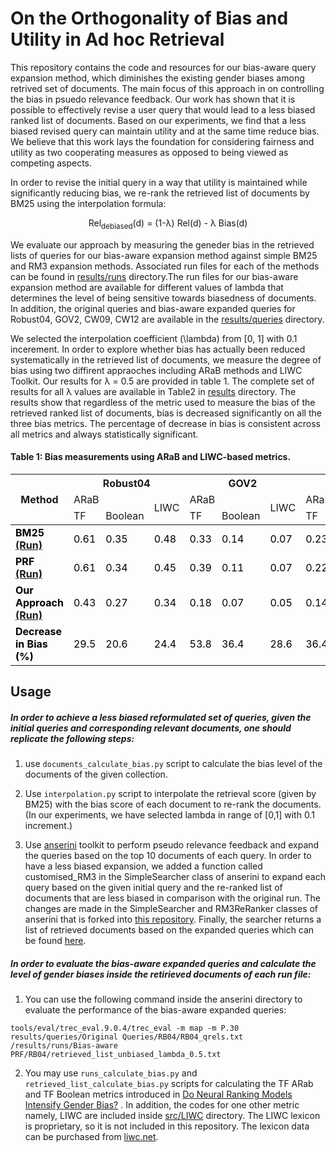 # On the Orthogonality of Bias and Utility in Ad hoc Retrieval
This repository contains the code and resources for our bias-aware query expansion method, which diminishes the existing gender biases among retrived set of documents. The main focus of this approach in on controlling the bias in psuedo relevance feedback. Our work has shown that it is possible to effectively revise a user query that would lead to a less biased ranked list of documents. Based on our experiments, we find that a less biased revised query can maintain utility and at the same time reduce bias. We believe that this work lays the foundation for considering fairness and utility as two cooperating measures as opposed to being viewed as competing aspects.

In order to revise the initial query in a way that utility is maintained while significantly reducing bias, we re-rank the retrieved list of documents by BM25 using the interpolation formula:


<p style="text-align: center;"> Rel<sub>debiased</sub>(d) = (1-&lambda;) Rel(d) -  &lambda; Bias(d) </p> 


We evaluate our approach by measuring the geneder bias in the retrieved lists of queries for our bias-aware expansion method against simple BM25 and RM3 expansion methods.  Associated run files for each of the methods can be found in [results/runs](https://github.com/biasawareprf/bias-aware-PRF/tree/main/results/runs) directory.The run files for our bias-aware expansion method are available for different values of lambda that determines the level of being sensitive towards biasedness of documents. In addition, the original queries and bias-aware expanded queries for Robust04, GOV2, CW09, CW12 are available in the [results/queries](https://github.com/biasawareprf/bias-aware-PRF/tree/main/results/queries) directory.

We selected the interpolation coefficient (\lambda) from \[0, 1\] with 0.1 incerement. In order to explore whether bias has actually been reduced systematically in the retrieved list of documents, we measure the degree of bias using two diffirent appraoches including ARaB methods and LIWC Toolkit. Our results for &lambda; = 0.5 are provided in table 1. The complete set of results for all &lambda; values are available in Table2 in [results](https://github.com/biasawareprf/bias-aware-PRF/tree/main/results) directory. The results show that regardless of the metric used to measure the bias of the retrieved ranked list of documents, bias is decreased significantly on all the three bias metrics. The percentage of decrease in bias is consistent across all metrics and always statistically significant.

#### Table 1: Bias measurements using ARaB and LIWC-based metrics.
<table class="tg">
<thead>
  <tr>
    <th class="tg-0pky" rowspan="3">Method</th>
    <th class="tg-fymr" colspan="3"><b>Robust04</th>
    <th class="tg-fymr" colspan="3"><b>GOV2</th>
    <th class="tg-fymr" colspan="3"><b>CW9</th>
    <th class="tg-fymr" colspan="3"><b>CW12</th>
  </tr>
  <tr>
    <td class="tg-0pky" colspan="2">ARaB</td>
    <td class="tg-0pky" rowspan="2">LIWC</td>
    <td class="tg-0pky" colspan="2">ARaB</td>
    <td class="tg-0pky" rowspan="2">LIWC</td>
    <td class="tg-0pky" colspan="2">ARaB</td>
    <td class="tg-0pky" rowspan="2">LIWC</td>
    <td class="tg-0pky" colspan="2">ARaB</td>
    <td class="tg-0pky" rowspan="2">LIWC</td>
  </tr>
  <tr>
    <td class="tg-0pky">TF</td>
    <td class="tg-0pky">Boolean</td>
    <td class="tg-0pky">TF</td>
    <td class="tg-0pky">Boolean</td>
    <td class="tg-0pky">TF</td>
    <td class="tg-0pky">Boolean</td>
    <td class="tg-0pky">TF</td>
    <td class="tg-0pky">Boolean</td>
  </tr>
</thead>
<tbody>
  <tr>
    <td class="tg-7btt"><span style="font-weight:700;font-style:normal;text-decoration:none;color:#000;background-color:transparent"><b>BM25 <a href="https://github.com/aminbigdeli/bias-aware-PRF/tree/main/results/runs/BM25" target="_top"> (Run) </a></span></td>
    <td class="tg-8r26"><span style="font-weight:400;font-style:normal;text-decoration:none;color:#000;background-color:transparent">0.61</span></td>
    <td class="tg-8r26"><span style="font-weight:400;font-style:normal;text-decoration:none;color:#000;background-color:transparent">0.35</span></td>
    <td class="tg-8r26"><span style="font-weight:400;font-style:normal;text-decoration:none;color:#000;background-color:transparent">0.48</span></td>
    <td class="tg-c3ow"><span style="font-weight:400;font-style:normal;text-decoration:none;color:#000;background-color:transparent">0.33</span></td>
    <td class="tg-c3ow"><span style="font-weight:400;font-style:normal;text-decoration:none;color:#000;background-color:transparent">0.14</span></td>
    <td class="tg-c3ow"><span style="font-weight:400;font-style:normal;text-decoration:none;color:#000;background-color:transparent">0.07</span></td>
    <td class="tg-8r26"><span style="font-weight:400;font-style:normal;text-decoration:none;color:#000;background-color:transparent">0.23</span></td>
    <td class="tg-8r26"><span style="font-weight:400;font-style:normal;text-decoration:none;color:#000;background-color:transparent">0.08</span></td>
    <td class="tg-8r26"><span style="font-weight:400;font-style:normal;text-decoration:none;color:#000;background-color:transparent">0.05</span></td>
    <td class="tg-c3ow"><span style="font-weight:400;font-style:normal;text-decoration:none;color:#000;background-color:transparent">0.40</span></td>
    <td class="tg-c3ow"><span style="font-weight:400;font-style:normal;text-decoration:none;color:#000;background-color:transparent">0.14</span></td>
    <td class="tg-c3ow"><span style="font-weight:400;font-style:normal;text-decoration:none;color:#000;background-color:transparent">0.19</span></td>
  </tr>
  <tr>
    <td class="tg-7btt"><span style="font-weight:700;font-style:normal;text-decoration:none;color:#000;background-color:transparent"><b>PRF <a href="https://github.com/aminbigdeli/bias-aware-PRF/tree/main/results/runs/PRF" target="_top"> (Run) </a></span></td>
    <td class="tg-8r26"><span style="font-weight:400;font-style:normal;text-decoration:none;color:#000;background-color:transparent">0.61</span></td>
    <td class="tg-8r26"><span style="font-weight:400;font-style:normal;text-decoration:none;color:#000;background-color:transparent">0.34</span></td>
    <td class="tg-8r26"><span style="font-weight:400;font-style:normal;text-decoration:none;color:#000;background-color:transparent">0.45</span></td>
    <td class="tg-c3ow"><span style="font-weight:400;font-style:normal;text-decoration:none;color:#000;background-color:transparent">0.39</span></td>
    <td class="tg-c3ow"><span style="font-weight:400;font-style:normal;text-decoration:none;color:#000;background-color:transparent">0.11</span></td>
    <td class="tg-c3ow"><span style="font-weight:400;font-style:normal;text-decoration:none;color:#000;background-color:transparent">0.07</span></td>
    <td class="tg-8r26"><span style="font-weight:400;font-style:normal;text-decoration:none;color:#000;background-color:transparent">0.22</span></td>
    <td class="tg-8r26"><span style="font-weight:400;font-style:normal;text-decoration:none;color:#000;background-color:transparent">0.07</span></td>
    <td class="tg-8r26"><span style="font-weight:400;font-style:normal;text-decoration:none;color:#000;background-color:transparent">0.07</span></td>
    <td class="tg-c3ow"><span style="font-weight:400;font-style:normal;text-decoration:none;color:#000;background-color:transparent">0.42</span></td>
    <td class="tg-c3ow"><span style="font-weight:400;font-style:normal;text-decoration:none;color:#000;background-color:transparent">0.10</span></td>
    <td class="tg-c3ow"><span style="font-weight:400;font-style:normal;text-decoration:none;color:#000;background-color:transparent">0.2</span></td>
  </tr>
  <tr>
    <td class="tg-7btt"><span style="font-weight:700;font-style:normal;text-decoration:none;color:#000;background-color:transparent"><b>Our Approach <a href="https://github.com/aminbigdeli/bias-aware-PRF/tree/main/results/runs/Bias-aware%20PRF" target="_top"> (Run) </a></span></td>
    <td class="tg-8r26"><span style="font-weight:400;font-style:normal;text-decoration:none;color:#000;background-color:transparent">0.43</span></td>
    <td class="tg-8r26"><span style="font-weight:400;font-style:normal;text-decoration:none;color:#000;background-color:transparent">0.27</span></td>
    <td class="tg-8r26"><span style="font-weight:400;font-style:normal;text-decoration:none;color:#000;background-color:transparent">0.34</span></td>
    <td class="tg-c3ow"><span style="font-weight:400;font-style:normal;text-decoration:none;color:#000;background-color:transparent">0.18</span></td>
    <td class="tg-c3ow"><span style="font-weight:400;font-style:normal;text-decoration:none;color:#000;background-color:transparent">0.07</span></td>
    <td class="tg-c3ow"><span style="font-weight:400;font-style:normal;text-decoration:none;color:#000;background-color:transparent">0.05</span></td>
    <td class="tg-8r26"><span style="font-weight:400;font-style:normal;text-decoration:none;color:#000;background-color:transparent">0.14</span></td>
    <td class="tg-8r26"><span style="font-weight:400;font-style:normal;text-decoration:none;color:#000;background-color:transparent">0.06</span></td>
    <td class="tg-8r26"><span style="font-weight:400;font-style:normal;text-decoration:none;color:#000;background-color:transparent">0.04</span></td>
    <td class="tg-c3ow"><span style="font-weight:400;font-style:normal;text-decoration:none;color:#000;background-color:transparent">0.23</span></td>
    <td class="tg-c3ow"><span style="font-weight:400;font-style:normal;text-decoration:none;color:#000;background-color:transparent">0.05</span></td>
    <td class="tg-c3ow"><span style="font-weight:400;font-style:normal;text-decoration:none;color:#000;background-color:transparent">0.13</span></td>
  </tr>
  <tr>
    <td class="tg-7btt"><span style="font-weight:700;font-style:normal;text-decoration:none;color:#000;background-color:transparent"><b>Decrease in Bias (%) </span></td>
    <td class="tg-pllx"><span style="font-weight:400;font-style:normal;text-decoration:none;color:#000;background-color:transparent">29.5</span></td>
    <td class="tg-pllx"><span style="font-weight:400;font-style:normal;text-decoration:none;color:#000;background-color:transparent">20.6</span></td>
    <td class="tg-pllx"><span style="font-weight:400;font-style:normal;text-decoration:none;color:#000;background-color:transparent">24.4</span></td>
    <td class="tg-dvpl"><span style="font-weight:400;font-style:normal;text-decoration:none;color:#000;background-color:transparent">53.8</span></td>
    <td class="tg-dvpl"><span style="font-weight:400;font-style:normal;text-decoration:none;color:#000;background-color:transparent">36.4</span></td>
    <td class="tg-dvpl"><span style="font-weight:400;font-style:normal;text-decoration:none;color:#000;background-color:transparent">28.6</span></td>
    <td class="tg-pllx"><span style="font-weight:400;font-style:normal;text-decoration:none;color:#000;background-color:transparent">36.4</span></td>
    <td class="tg-pllx"><span style="font-weight:400;font-style:normal;text-decoration:none;color:#000;background-color:transparent">14.3</span></td>
    <td class="tg-pllx"><span style="font-weight:400;font-style:normal;text-decoration:none;color:#000;background-color:transparent">42.9</span></td>
    <td class="tg-dvpl"><span style="font-weight:400;font-style:normal;text-decoration:none;color:#000;background-color:transparent">45.2</span></td>
    <td class="tg-dvpl"><span style="font-weight:400;font-style:normal;text-decoration:none;color:#000;background-color:transparent">50.0</span></td>
    <td class="tg-dvpl"><span style="font-weight:400;font-style:normal;text-decoration:none;color:#000;background-color:transparent">35.0</span></td>
  </tr>
</tbody>
</table>




## Usage

##### In order to achieve a less biased reformulated set of queries, given the initial queries and corresponding relevant documents, one should replicate the following steps:

1. use `documents_calculate_bias.py` script to calculate the bias level of the documents of the given collection.

2. Use `interpolation.py` script to interpolate the retrieval score (given by BM25) with the bias score of each document to re-rank the documents. (In our experiments, we have selected lambda in range of [0,1] with 0.1 increment.)

3. Use [anserini](https://github.com/castorini/anserini) toolkit to perform pseudo relevance feedback and expand the queries based on the top 10 documents of each query. In order to have a less biased expansion, we added a function called customised_RM3 in the SimpleSearcher class of anserini to expand each query based on the given initial query and the re-ranked list of documents that are less biased in comparison with the original run. The changes are made in the SimpleSearcher and RM3ReRanker classes of anserini that is forked into [this repository](https://github.com/biasawareprf/anserini). Finally, the searcher returns a list of retrieved documents based on the expanded queries which can be found [here](https://github.com/aminbigdeli/bias-aware-PRF/tree/main/results/runs/Bias-aware%20PRF).

##### In order to evaluate the bias-aware expanded queries and calculate the level of gender biases inside the retirieved documents of each run file:

1. You can use the following command inside the anserini directory to evaluate the performance of the bias-aware expanded queries:
```
tools/eval/trec_eval.9.0.4/trec_eval -m map -m P.30 results/queries/Original Queries/RB04/RB04_qrels.txt /results/runs/Bias-aware PRF/RB04/retrieved_list_unbiased_lambda_0.5.txt
```
2. You may use `runs_calculate_bias.py` and `retrieved_list_calculate_bias.py` scripts for calculating the TF ARab and TF Boolean metrics introduced in [Do Neural Ranking Models Intensify Gender Bias?](https://github.com/navid-rekabsaz/GenderBias_IR) . In addition, the codes for one other metric namely, LIWC are included inside [src/LIWC](https://github.com/aminbigdeli/bias-aware-PRF/tree/main/src/LIWC) directory. The LIWC lexicon is proprietary, so it is not included in this repository. The lexicon data can be purchased from [liwc.net](http://liwc.wpengine.com/).


